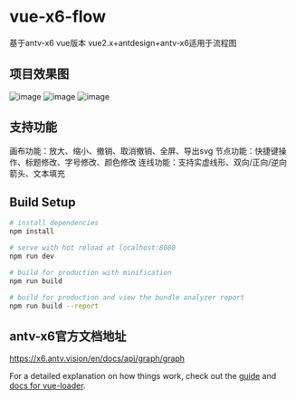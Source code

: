 # vue-x6-flow

基于antv-x6 vue版本 vue2.x+antdesign+antv-x6适用于流程图

## 项目效果图
![image](https://user-images.githubusercontent.com/9762767/171016275-e96a7d22-4c06-413a-9f82-d5e4a5f5e9dc.png)
![image](https://user-images.githubusercontent.com/9762767/171016392-3d02dd2b-6882-4d5f-962c-bdbd2b9c8940.png)
![image](https://user-images.githubusercontent.com/9762767/171016659-79305867-295a-4619-bfaa-48bf9baa105b.png)

## 支持功能
画布功能：放大、缩小、撤销、取消撤销、全屏、导出svg
节点功能：快捷键操作、标题修改、字号修改、颜色修改
连线功能：支持实虚线形、双向/正向/逆向箭头、文本填充

## Build Setup

``` bash
# install dependencies
npm install

# serve with hot reload at localhost:8080
npm run dev

# build for production with minification
npm run build

# build for production and view the bundle analyzer report
npm run build --report
```

## antv-x6官方文档地址

https://x6.antv.vision/en/docs/api/graph/graph

For a detailed explanation on how things work, check out the [guide](http://vuejs-templates.github.io/webpack/) and [docs for vue-loader](http://vuejs.github.io/vue-loader).
